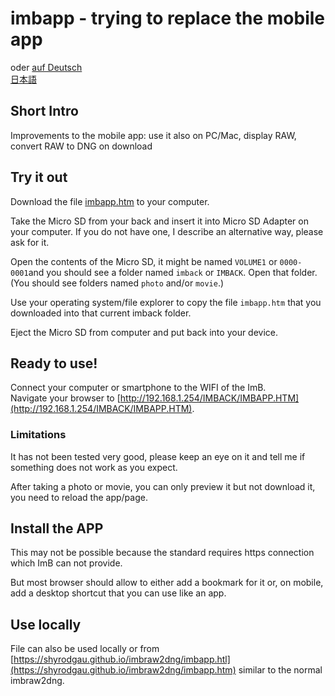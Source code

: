 <!-- SPDX-License-Identifier: 0BSD -->
# imbapp - trying to replace the mobile app

oder [auf Deutsch](https://shyrodgau.github.io/imbraw2dng/imbapp_de)   
 [日本語](https://shyrodgau.github.io/imbraw2dng/imbapp_ja)
 
## Short Intro

Improvements to the mobile app: use it also on PC/Mac, display RAW, convert RAW to DNG on download

## Try it out

Download the file [imbapp.htm](https://github.com/shyrodgau/imbraw2dng/raw/master/imbapp.htm) to your computer.

Take the Micro SD from your back and insert it into Micro SD Adapter on your computer. If you do not have one, I describe an alternative way, please ask for it.

Open the contents of the Micro SD, it might be named `VOLUME1` or `0000-0001`and you should see a folder named `imback` or `IMBACK`. Open that folder.
(You should see folders named `photo` and/or `movie`.)

Use your operating system/file explorer to copy the file `imbapp.htm` that you downloaded into that current imback folder.  
<!--You can rename it with a language code `XX` (DE, JA, FR, more translations needed!) to `imbapp_XX.html` (note: `html` instead of `htm`!), but then you need to adjust the link below.-->

Eject the Micro SD from computer and put back into your device.

## Ready to use!

Connect your computer or smartphone to the WIFI of the ImB.  
Navigate your browser to [http://192.168.1.254/IMBACK/IMBAPP.HTM](http://192.168.1.254/IMBACK/IMBAPP.HTM).

### Limitations

It has not been tested very good, please keep an eye on it and tell me if something does not work as you expect.

After taking a photo or movie, you can only preview it but not download it, you need to reload the app/page.

## Install the APP

This may not be possible because the standard requires https connection which ImB can not provide.

But most browser should allow to either add a bookmark for it or, on mobile, add a desktop shortcut that you can use like an app.

## Use locally

File can also be used locally or from [https://shyrodgau.github.io/imbraw2dng/imbapp.htl](https://shyrodgau.github.io/imbraw2dng/imbapp.htm) similar to the normal imbraw2dng.
